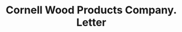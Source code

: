 ---
doi: 10.7916/D89K5P8F
date_other: '1915'
date_other_textual: '1915'
form: correspondence
genre:
- Letters (correspondence)
name:
- Cornell Wood Products Company
object_in_context_url: https://biggert.cul.columbia.edu/items/view/ave_biggert_00172
subject_hierarchical_geographic:
- Chicago, Illinois, United States
subject_name:
- Cornell Wood Products Company
title: Cornell Wood Products Company. Letter
sort_title: Cornell Wood Products Company. Letter
call_number: ave_biggert_00172
coordinates:
- 41.83694444444445,-87.68472222222222
pid: ave_biggert_00172
identifiers: ave_biggert_00172
thumbnail: https://derivativo-3.library.columbia.edu/iiif/2/ldpd:345149/full/!256,256/0/native.jpg
permalink: /biggert/ave_biggert_00172/
layout: iiif-image-page
---